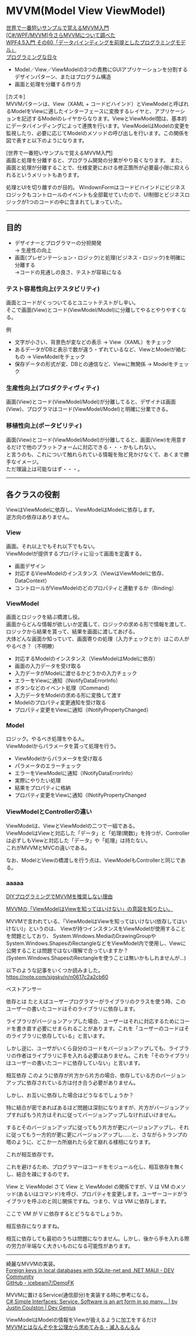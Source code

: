 # MVVM(Model View ViewModel)

[世界で一番短いサンプルで覚えるMVVM入門](https://resanaplaza.com/%E4%B8%96%E7%95%8C%E3%81%A7%E4%B8%80%E7%95%AA%E7%9F%AD%E3%81%84%E3%82%B5%E3%83%B3%E3%83%97%E3%83%AB%E3%81%A7%E8%A6%9A%E3%81%88%E3%82%8Bmvvm%E5%85%A5%E9%96%80/)  
[[C#/WPF/MVVM]今さらMVVMについて調べた](https://qiita.com/mitsu_at3/items/49d21ba5fb38f15ea922)  
[WPF4.5入門 その60「データバインディングを前提としたプログラミングモデル」](https://blog.okazuki.jp/entry/2014/12/23/180413)  
[プログラミングな日々](https://days-of-programming.blogspot.com/2017/11/mvvm.html)  

- Model／View／ViewModelの3つの責務にGUIアプリケーションを分割するデザインパターン、またはプログラム構造  
- 画面と処理を分離する作り方  

[カズキ]  
MVVMパターンは、View（XAML + コードビハインド）とViewModelと呼ばれるModelをViewに適したインターフェースに変換するレイヤと、アプリケーションを記述するModelのレイヤからなります。ViewとViewModel間は、基本的にデータバインディングによって連携を行います。ViewModelはModelの変更を監視したり、必要に応じてModelのメソッドの呼び出しを行います。この関係を図で表すと以下のようになります。

[世界で一番短いサンプルで覚えるMVVM入門]  
画面と処理を分離すると、プログラム開発の分業がやり易くなります。
また、画面と処理が分離することで、仕様変更における修正箇所が必要最小限に抑えられるというメリットもあります。

処理とUIを切り離すのが目的。
WindownFormはコードビハインドにビジネスロジックもコントロールのイベントも全部載せていたので、UI制御とビジネスロジックが1つのコードの中に含まれてしまっていた。  

---

## 目的

- デザイナーとプログラマーの分担開発  
→ 生産性の向上  
- 画面(プレゼンテーション・ロジック)と処理(ビジネス・ロジック)を明確に分離する  
→コードの見通しの良さ、テストが容易になる  

### テスト容易性向上(テスタビリティ)

画面とコードがくっついてるとユニットテストがし辛い。  
そこで画面(View)とコード(ViewModel/Model)に分離してやるとやりやすくなる。  

例  

- 文字が小さい、背景色が変などの表示 → View（XAML）をチェック  
- あるデータがDBと表示で数が違う・ずれているなど、ViewとModelが絡むもの → ViewModelをチェック  
- 保存データの形式が変、DBとの通信など、Viewに無関係 → Modelをチェック  

### 生産性向上(プロダクティヴィティ)

画面(View)とコード(ViewModel/Model)が分離してると、デザイナは画面(View)、プログラマはコード(ViewModel/Model)と明確に分業できる。  

### 移植性向上(ポータビリティ)

画面(View)とコード(ViewModel/Model)が分離してると、画面(View)を用意するだけで他のプラットフォームに対応できる・・・かもしれない。  
と言うのも、これについて触れられている情報を殆ど見かけなくて、あくまで勝手なイメージ。  
ただ理論上は可能なはず・・・。  

---

## 各クラスの役割

ViewはViewModelに依存し、ViewModelはModelに依存します。  
逆方向の依存はありません。  

### View

画面。それ以上でもそれ以下でもない。  
ViewModelが提供するプロパティに沿って画面を定義する。  

- 画面デザイン  
- 対応するViewModelのインスタンス（ViewはViewModelに依存、DataContext）  
- コントロールがViewModelのどのプロパティと連動するか（Binding）  

### ViewModel

画面とロジックを結ぶ橋渡し役。  
画面からどんな情報が欲しいか定義して、ロジックの求める形で情報を渡して、ロジックから結果を貰って、結果を画面に渡してあげる。  
大体どんな画面か知っていて、画面寄りの処理（入力チェックとか）はこの人がやるべき？（不明瞭）  

- 対応するModelのインスタンス（ViewModelはModelに依存）  
- 画面の入力データを受け取る  
- 入力データがModelに渡せるかどうかの入力チェック  
- エラーをViewに通知（INotifyDataErrorInfo）  
- ボタンなどのイベント処理（ICommand）  
- 入力データをModelの求める形に変換して渡す  
- Modelのプロパティ変更通知を受け取る  
- プロパティ変更をViewに通知（INotifyPropertyChanged）  

### Model

ロジック。やるべき処理をやる人。  
ViewModelからパラメータを貰って処理を行う。  

- ViewModelからパラメータを受け取る  
- パラメータのエラーチェック  
- エラーをViewModelに通知（INotifyDataErrorInfo）  
- 実際にやりたい処理  
- 結果をプロパティに格納  
- プロパティ変更をViewに通知（INotifyPropertyChanged  

### ViewModelとControllerの違い

ViewModelは、ViewとViewModelの二つで一組である。  
ViewModelはViewと対応した「データ」と「処理(関数)」を持つが、Controllerは必ずしもViewと対応した「データ」や「処理」は持たない。  
これがMVVMとMVCの違いである。  

なお、ModelとViewの橋渡しを行う点は、ViewModelもControllerと同じである。  

### aaaaa

[DIYプログラミングでMVVMを推奨しない理由](https://resanaplaza.com/2020/08/13/%E3%80%90wpf%E3%80%91diy%E3%83%97%E3%83%AD%E3%82%B0%E3%83%A9%E3%83%9F%E3%83%B3%E3%82%B0%E3%81%A7mvvm%E3%82%92%E6%8E%A8%E5%A5%A8%E3%81%97%E3%81%AA%E3%81%84%E7%90%86%E7%94%B1/)  


[MVVMの「ViewModelはViewを知ってはいけない」の意図を知りたい。](https://teratail.com/questions/292367)  


MVVMで言われている、「ViewModelはViewを知ってはいけない(依存してはいけない)」というのは、
Viewが持つインスタンスをViewModelが使用することを問題としており、
System.Windows.MediaのDrawingGroupやSystem.Windows.ShapesのRectangleなどをViewModel内で使用し、Viewに公開することは問題ではない理解で合っていますか？
(System.Windows.ShapesのRectangleを使うことは無いかもしれませんが…)

以下のような記事をいくつか読みました。
https://note.com/sigsky/n/n0617c2a2cb60

ベストアンサー

依存とは
たとえばユーザープログラマーがライブラリのクラスを使う時、このユーザーの書いたコードはそのライブラリに依存します。

ライブラリがバージョンアップした場合、ユーザーはそれに対応するためにコードを書き直す必要にせまられることがあります。これを「ユーザーのコードはそのライブラリに依存している」と言います。

しかし逆に、ユーザがいくら自分のコードをバージョンアップしても、ライブラリの作者はライブラリに手を入れる必要はありません。これを「そのライブラリはユーザーの書いたコードに依存していない」と言います。

相互依存
このように依存が片方から片方の場合、依存している方のバージョンアップに依存されている方は付き合う必要がありません。

しかし、お互いに依存した場合はどうなるでしょうか？

特に結合が密であればあるほど問題は深刻になりますが、片方がバージョンアップすればもう片方はそれに従ってバージョンアップしなければいけません。

するとそのバージョンアップに従ってもう片方が更にバージョンアップし、それに従ってもう一方的が更に更にバージョンアップし……と、さながらトランプの塔のように、どこか一カ所崩れたら全て崩れる様相になります。

これが相互依存です。

これを避けるため、プログラマーはコードをモジュール化し、相互依存を無くし、結合を疎にするのです。

View と ViewModel
さて View と ViewModel の関係ですが、V は VM のメソッド(あるいはコマンド)を呼び、プロパティを変更します。ユーザーコードがライブラリを呼ぶのと同じ関係ですね。つまり、V は VM に依存します。

ここで VM が V に依存するとどうなるでしょうか。

相互依存になりますね。

相互に依存しても最初のうちは問題になりません。しかし、後から手を入れる際の労力が半端なく大きいものになる可能性があります。

---

綺麗なMVVMの実装。  
[Foreign keys in local databases with SQLite-net and .NET MAUI - DEV Community](https://dev.to/icebeam7/foreign-keys-in-local-databases-with-sqlite-net-and-net-maui-22a1)  
[GitHub - icebeam7/DemoFK](https://github.com/icebeam7/DemoFK)  

MVVMに置けるService(通信部分)を実装する時に参考になる。  
[C# Simple Interfaces: Service. Software is an art form in so many… | by Justin Coulston | Dev Genius](https://blog.devgenius.io/c-simple-interfaces-service-d9d1921912e4)  

ViewModelはModelの情報をViewが扱えるように加工をするだけ  
[MVVMとはなんぞやを公理から求めてみる - 滅入るんるん](https://blog.meilcli.net/2018/10/21/165056)  
